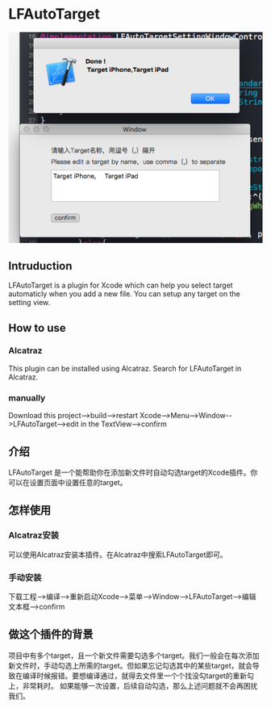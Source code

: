 # LFAutoTarget

![Screenshot](https://github.com/pigpigdaddy/LFAutoTarget/blob/master/LFAutoTarget/screenshot.png)

## Intruduction
LFAutoTarget is a plugin for Xcode which can help you select target automaticly when you add a new file. You can setup any target on the setting view.
## How to use
### Alcatraz
This plugin can be installed using Alcatraz. Search for LFAutoTarget in Alcatraz.
### manually
Download this project-->build-->restart Xcode-->Menu-->Window-->LFAutoTarget-->edit in the TextView-->confirm

## 介绍
LFAutoTarget 是一个能帮助你在添加新文件时自动勾选target的Xcode插件。你可以在设置页面中设置任意的target。
## 怎样使用
### Alcatraz安装
可以使用Alcatraz安装本插件。在Alcatraz中搜索LFAutoTarget即可。
### 手动安装
下载工程-->编译-->重新启动Xcode-->菜单-->Window-->LFAutoTarget-->编辑文本框-->confirm

## 做这个插件的背景
项目中有多个target，且一个新文件需要勾选多个target。我们一般会在每次添加新文件时，手动勾选上所需的target。但如果忘记勾选其中的某些target，就会导致在编译时候报错。要想编译通过，就得去文件里一个个找没勾target的重新勾上，非常耗时。
如果能够一次设置，后续自动勾选，那么上述问题就不会再困扰我们。
